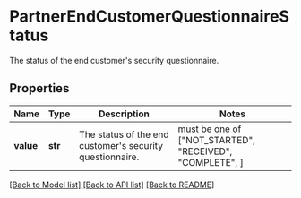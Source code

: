 # PartnerEndCustomerQuestionnaireStatus

The status of the end customer's security questionnaire.

## Properties
Name | Type | Description | Notes
------------ | ------------- | ------------- | -------------
**value** | **str** | The status of the end customer&#39;s security questionnaire. |  must be one of ["NOT_STARTED", "RECEIVED", "COMPLETE", ]

[[Back to Model list]](../README.md#documentation-for-models) [[Back to API list]](../README.md#documentation-for-api-endpoints) [[Back to README]](../README.md)


